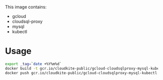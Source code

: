 This image contains:

* gcloud
* cloudsql-proxy
* mysql
* kubectl

# Usage
```bash
export _tag=`date +%Y%m%d`
docker build -t gcr.io/cloudkite-public/gcloud-cloudsqlproxy-mysql-kubectl:$_tag .
docker push gcr.io/cloudkite-public/gcloud-cloudsqlproxy-mysql-kubectl:$_tag
```

